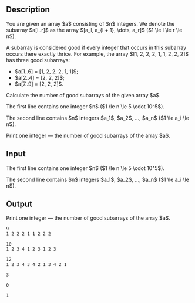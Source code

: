 ## Description

<div><p>You are given an array $a$ consisting of $n$ integers. We denote the subarray $a[l..r]$ as the array $[a_l, a_{l + 1}, \dots, a_r]$ ($1 \le l \le r \le n$).</p><p>A subarray is considered <span class="tex-font-style-it">good</span> if every integer that occurs in this subarray occurs there <span class="tex-font-style-bf">exactly thrice</span>. For example, the array $[1, 2, 2, 2, 1, 1, 2, 2, 2]$ has three good subarrays:</p><ul> <li> $a[1..6] = [1, 2, 2, 2, 1, 1]$; </li><li> $a[2..4] = [2, 2, 2]$; </li><li> $a[7..9] = [2, 2, 2]$. </li></ul><p>Calculate the number of good subarrays of the given array $a$.</p></div><div class="input-specification"><p>The first line contains one integer $n$ ($1 \le n \le 5 \cdot 10^5$).</p><p>The second line contains $n$ integers $a_1$, $a_2$, ..., $a_n$ ($1 \le a_i \le n$).</p></div><div class="output-specification"><p>Print one integer — the number of good subarrays of the array $a$.</p></div>

## Input

<p>The first line contains one integer $n$ ($1 \le n \le 5 \cdot 10^5$).</p><p>The second line contains $n$ integers $a_1$, $a_2$, ..., $a_n$ ($1 \le a_i \le n$).</p>

## Output

<p>Print one integer — the number of good subarrays of the array $a$.</p>





```input1
9
1 2 2 2 1 1 2 2 2
```




```input2
10
1 2 3 4 1 2 3 1 2 3
```




```input3
12
1 2 3 4 3 4 2 1 3 4 2 1
```




```output1
3
```




```output2
0
```




```output3
1
```


